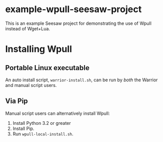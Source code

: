 example-wpull-seesaw-project
============================

This is an example Seesaw project for demonstrating the use of Wpull instead of Wget+Lua.

Installing Wpull
================

Portable Linux executable
-------------------------

An auto install script, `warrior-install.sh`, can be run by *both* the Warrior and manual script users.


Via Pip
-------

Manual script users can alternatively install Wpull:

1. Install Python 3.2 or greater
2. Install Pip.
3. Run `wpull-local-install.sh`.

